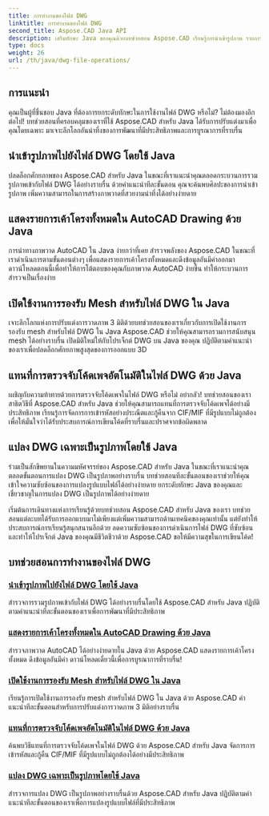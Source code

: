 ```yaml
---
title: การทำงานของไฟล์ DWG
linktitle: การทำงานของไฟล์ DWG
second_title: Aspose.CAD Java API
description: เสริมทักษะ Java ของคุณด้วยบทช่วยสอน Aspose.CAD เรียนรู้การนำเข้ารูปภาพ รายการเค้าโครง การสนับสนุนแบบตาข่าย การแทนที่โค้ดเพจ และ DWG เป็นการแปลงรูปภาพได้อย่างง่ายดาย
type: docs
weight: 26
url: /th/java/dwg-file-operations/
---
```

## การแนะนำ

คุณเป็นผู้ที่ชื่นชอบ Java ที่ต้องการยกระดับทักษะในการใช้งานไฟล์ DWG หรือไม่? ไม่ต้องมองอีกต่อไป! บทช่วยสอนที่ครอบคลุมของเราที่ใช้ Aspose.CAD สำหรับ Java ได้รับการปรับแต่งมาเพื่อคุณโดยเฉพาะ มาเจาะลึกโลกอันน่าทึ่งของการพัฒนาที่มีประสิทธิภาพและการบูรณาการที่ราบรื่น

## นำเข้ารูปภาพไปยังไฟล์ DWG โดยใช้ Java

ปลดล็อกศักยภาพของ Aspose.CAD สำหรับ Java ในขณะที่เราแนะนำคุณตลอดกระบวนการรวมรูปภาพเข้ากับไฟล์ DWG ได้อย่างราบรื่น ด้วยคำแนะนำทีละขั้นตอน คุณจะค้นพบศิลปะของการนำเข้ารูปภาพ เพิ่มความสามารถในการสร้างภาพวาดที่สวยงามน่าทึ่งได้อย่างง่ายดาย

## แสดงรายการเค้าโครงทั้งหมดใน AutoCAD Drawing ด้วย Java

การนำทางภาพวาด AutoCAD ใน Java ง่ายกว่าที่เคย สำรวจพลังของ Aspose.CAD ในขณะที่เราดำเนินการตามขั้นตอนต่างๆ เพื่อแสดงรายการเค้าโครงทั้งหมดและดึงข้อมูลอันมีค่าออกมา ดาวน์โหลดตอนนี้เพื่อทำให้การโต้ตอบของคุณกับภาพวาด AutoCAD ง่ายขึ้น ทำให้กระบวนการสำรวจเป็นเรื่องง่าย

## เปิดใช้งานการรองรับ Mesh สำหรับไฟล์ DWG ใน Java

เจาะลึกโลกแห่งการปรับแต่งการวาดภาพ 3 มิติด้วยบทช่วยสอนของเราเกี่ยวกับการเปิดใช้งานการรองรับ mesh สำหรับไฟล์ DWG ใน Java Aspose.CAD ช่วยให้คุณสามารถรวมการสนับสนุน mesh ได้อย่างราบรื่น เปิดมิติใหม่ให้กับโปรเจ็กต์ DWG บน Java ของคุณ ปฏิบัติตามคำแนะนำของเราเพื่อปลดล็อกศักยภาพสูงสุดของการออกแบบ 3D

## แทนที่การตรวจจับโค้ดเพจอัตโนมัติในไฟล์ DWG ด้วย Java

เผชิญกับความท้าทายด้วยการตรวจจับโค้ดเพจในไฟล์ DWG หรือไม่ อย่ากลัว! บทช่วยสอนของเราสาธิตวิธีที่ Aspose.CAD สำหรับ Java ช่วยให้คุณสามารถแทนที่การตรวจจับโค้ดเพจได้อย่างมีประสิทธิภาพ เรียนรู้การจัดการการเข้ารหัสอย่างประณีตและกู้คืนจาก CIF/MIF ที่มีรูปแบบไม่ถูกต้อง เพื่อให้มั่นใจว่าได้รับประสบการณ์การเขียนโค้ดที่ราบรื่นและปราศจากข้อผิดพลาด

## แปลง DWG เฉพาะเป็นรูปภาพโดยใช้ Java

ร่วมเป็นสักขีพยานในความมหัศจรรย์ของ Aspose.CAD สำหรับ Java ในขณะที่เราแนะนำคุณตลอดขั้นตอนการแปลง DWG เป็นรูปภาพอย่างราบรื่น บทช่วยสอนทีละขั้นตอนของเราช่วยให้คุณเข้าใจความซับซ้อนของการแปลงรูปแบบไฟล์ได้อย่างง่ายดาย ยกระดับทักษะ Java ของคุณและเชี่ยวชาญในการแปลง DWG เป็นรูปภาพได้อย่างง่ายดาย

เริ่มต้นการเดินทางแห่งการเรียนรู้ด้วยบทช่วยสอน Aspose.CAD สำหรับ Java ของเรา บทช่วยสอนแต่ละบทได้รับการออกแบบมาไม่เพียงแต่เพิ่มความสามารถด้านเทคนิคของคุณเท่านั้น แต่ยังทำให้ประสบการณ์การเรียนรู้สนุกสนานอีกด้วย ลดความซับซ้อนของการดำเนินการไฟล์ DWG ที่ซับซ้อนและทำให้โปรเจ็กต์ Java ของคุณมีชีวิตชีวาด้วย Aspose.CAD ขอให้มีความสุขในการเขียนโค้ด!

## บทช่วยสอนการทำงานของไฟล์ DWG
### [นำเข้ารูปภาพไปยังไฟล์ DWG โดยใช้ Java](./import-image-to-dwg/)
สำรวจการรวมรูปภาพเข้ากับไฟล์ DWG ได้อย่างราบรื่นโดยใช้ Aspose.CAD สำหรับ Java ปฏิบัติตามคำแนะนำทีละขั้นตอนของเราเพื่อการพัฒนาที่มีประสิทธิภาพ
### [แสดงรายการเค้าโครงทั้งหมดใน AutoCAD Drawing ด้วย Java](./list-all-layouts/)
สำรวจภาพวาด AutoCAD ได้อย่างง่ายดายใน Java ด้วย Aspose.CAD แสดงรายการเค้าโครงทั้งหมด ดึงข้อมูลอันมีค่า ดาวน์โหลดเดี๋ยวนี้เพื่อการบูรณาการที่ราบรื่น!
### [เปิดใช้งานการรองรับ Mesh สำหรับไฟล์ DWG ใน Java](./mesh-support-for-dwg/)
เรียนรู้การเปิดใช้งานการรองรับ mesh สำหรับไฟล์ DWG ใน Java ด้วย Aspose.CAD คำแนะนำทีละขั้นตอนสำหรับการปรับแต่งการวาดภาพ 3 มิติอย่างราบรื่น
### [แทนที่การตรวจจับโค้ดเพจอัตโนมัติในไฟล์ DWG ด้วย Java](./override-code-page-detection/)
ค้นพบวิธีแทนที่การตรวจจับโค้ดเพจในไฟล์ DWG ด้วย Aspose.CAD สำหรับ Java จัดการการเข้ารหัสและกู้คืน CIF/MIF ที่มีรูปแบบไม่ถูกต้องได้อย่างมีประสิทธิภาพ
### [แปลง DWG เฉพาะเป็นรูปภาพโดยใช้ Java](./convert-dwg-to-image/)
สำรวจการแปลง DWG เป็นรูปภาพอย่างราบรื่นด้วย Aspose.CAD สำหรับ Java ปฏิบัติตามคำแนะนำทีละขั้นตอนของเราเพื่อการแปลงรูปแบบไฟล์ที่มีประสิทธิภาพ
